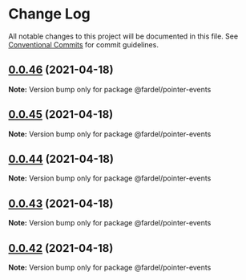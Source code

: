 # Change Log

All notable changes to this project will be documented in this file.
See [Conventional Commits](https://conventionalcommits.org) for commit guidelines.

## [0.0.46](https://github.com/vanrez-nez/fardel/compare/@fardel/pointer-events@0.0.45...@fardel/pointer-events@0.0.46) (2021-04-18)

**Note:** Version bump only for package @fardel/pointer-events





## [0.0.45](https://github.com/vanrez-nez/fardel/compare/@fardel/pointer-events@0.0.44...@fardel/pointer-events@0.0.45) (2021-04-18)

**Note:** Version bump only for package @fardel/pointer-events





## [0.0.44](https://github.com/vanrez-nez/fardel/compare/@fardel/pointer-events@0.0.43...@fardel/pointer-events@0.0.44) (2021-04-18)

**Note:** Version bump only for package @fardel/pointer-events





## [0.0.43](https://github.com/vanrez-nez/fardel/compare/@fardel/pointer-events@0.0.42...@fardel/pointer-events@0.0.43) (2021-04-18)

**Note:** Version bump only for package @fardel/pointer-events





## [0.0.42](https://github.com/vanrez-nez/fardel/compare/@fardel/pointer-events@0.0.41...@fardel/pointer-events@0.0.42) (2021-04-18)

**Note:** Version bump only for package @fardel/pointer-events
